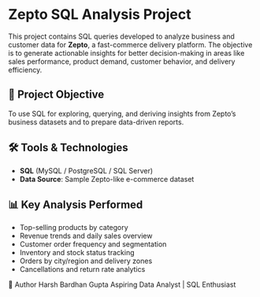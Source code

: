 # Zepto SQL Analysis Project

This project contains SQL queries developed to analyze business and customer data for **Zepto**, a fast-commerce delivery platform. The objective is to generate actionable insights for better decision-making in areas like sales performance, product demand, customer behavior, and delivery efficiency.

## 📌 Project Objective

To use SQL for exploring, querying, and deriving insights from Zepto’s business datasets and to prepare data-driven reports.

## 🛠️ Tools & Technologies

- **SQL** (MySQL / PostgreSQL / SQL Server)
- **Data Source**: Sample Zepto-like e-commerce dataset

## 📊 Key Analysis Performed

- Top-selling products by category
- Revenue trends and daily sales overview
- Customer order frequency and segmentation
- Inventory and stock status tracking
- Orders by city/region and delivery zones
- Cancellations and return rate analytics

🚀 Author
Harsh Bardhan Gupta
Aspiring Data Analyst | SQL Enthusiast
